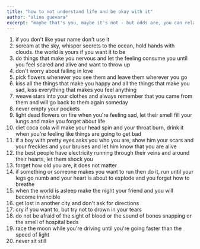 ```yaml
---
title: "how to not understand life and be okay with it"
author: "alina guevara"
excerpt: "maybe that's you, maybe it's not - but odds are, you can relate at least a little to the desire to be well-liked. who doesn't want to feel accepted, respected, and appreciated?"
---
```


1. if you don't like your name don't use it
2. scream at the sky, whisper secrets to the ocean, hold hands with clouds. the world is yours if you want it to be
3. do things that make you nervous and let the feeling consume you until you feel scared and alive and want to throw up
4. don't worry about falling in love
5. pick flowers whenever you see them and leave them wherever you go
6. kiss all the things that make you happy and all the things that make you sad, kiss everything that makes you feel anything
7. weave stars into your clothes and always remember that you came from them and will go back to them again someday
8. never empty your pockets
9. light dead flowers on fire when you're feeling sad, let their smell fill your lungs and make you forget about life
10. diet coca cola will make your head spin and your throat burn, drink it when you're feeling like things are going to get bad
11. if a boy with pretty eyes asks you who you are, show him your scars and your freckles and your bruises and let him know that you are alive
12. the best people have electricity running through their veins and around their hearts, let them shock you
13. forget how old you are, it does not matter
14. if something or someone makes you want to run then do it, run until your legs go numb and your heart is about to explode and you forget how to breathe
15. when the world is asleep make the night your friend and you will become invincible
16. get lost in another city and don't ask for directions
17. cry if you want to, but try not to drown in your tears
18. do not be afraid of the sight of blood or the sound of bones snapping or the smell of hospital beds
19. race the moon while you're driving until you're going faster than the speed of light
20. never sit still
